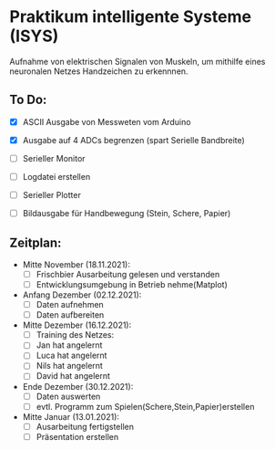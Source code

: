 # Praktikum intelligente Systeme (ISYS)

Aufnahme von elektrischen Signalen von Muskeln, um mithilfe eines neuronalen Netzes Handzeichen zu erkennnen.

## To Do:
- [x] ASCII Ausgabe von Messweten vom Arduino
- [x] Ausgabe auf 4 ADCs begrenzen (spart Serielle Bandbreite)
- [ ] Serieller Monitor
- [ ] Logdatei erstellen
- [ ] Serieller Plotter
- [ ] Bildausgabe für Handbewegung (Stein, Schere, Papier)


## Zeitplan:
- Mitte November  (18.11.2021):
  - [ ]  Frischbier Ausarbeitung gelesen und verstanden
  - [ ]  Entwicklungsumgebung in Betrieb nehme(Matplot)  
- Anfang Dezember (02.12.2021):
  - [ ]  Daten aufnehmen
  - [ ]  Daten aufbereiten
- Mitte Dezember  (16.12.2021):
  - [ ]  Training des Netzes:
    - [ ]  Jan hat angelernt
    - [ ]  Luca hat angelernt
    - [ ]  Nils hat angelernt
    - [ ]  David hat angelernt
- Ende Dezember    (30.12.2021):
  - [ ]  Daten auswerten
  - [ ]  evtl. Programm zum Spielen(Schere,Stein,Papier)erstellen
- Mitte Januar     (13.01.2021):
  - [ ]  Ausarbeitung fertigstellen
  - [ ]  Präsentation erstellen
